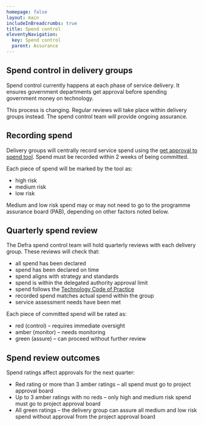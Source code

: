 ```yaml
---
homepage: false
layout: main
includeInBreadcrumbs: true
title: Spend control
eleventyNavigation:
  key: Spend control
  parent: Assurance
---
```


## Spend control in delivery groups  

Spend control currently happens at each phase of service delivery. It ensures government departments get approval before spending government money on technology. 

This process is changing. Regular reviews will take place within delivery groups instead. The spend control team will provide ongoing assurance. 

## Recording spend 

Delivery groups will centrally record service spend using the [get approval to spend tool]( https://www.get-approval-to-spend.service.gov.uk/p/login). Spend must be recorded within 2 weeks of being committed.  

Each piece of spend will be marked by the tool as:  

* high risk 
* medium risk 
* low risk 

Medium and low risk spend may or may not need to go to the programme assurance board (PAB), depending on other factors noted below.  

## Quarterly spend review  

The Defra spend control team will hold quarterly reviews with each delivery group. These reviews will check that:  

* all spend has been declared 
* spend has been declared on time 
* spend aligns with strategy and standards 
* spend is within the delegated authority approval limit 
* spend follows the [Technology Code of Practice](https://www.gov.uk/guidance/the-technology-code-of-practice) 
* recorded spend matches actual spend within the group 
* service assessment needs have been met 

Each piece of committed spend will be rated as:  

* red (control) – requires immediate oversight 
* amber (monitor) – needs monitoring 
* green (assure) – can proceed without further review 

## Spend review outcomes  

Spend ratings affect approvals for the next quarter:  

* Red rating or more than 3 amber ratings – all spend must go to project approval board 
* Up to 3 amber ratings with no reds – only high and medium risk spend must go to project approval board 
* All green ratings – the delivery group can assure all medium and low risk spend without approval from the project approval board 